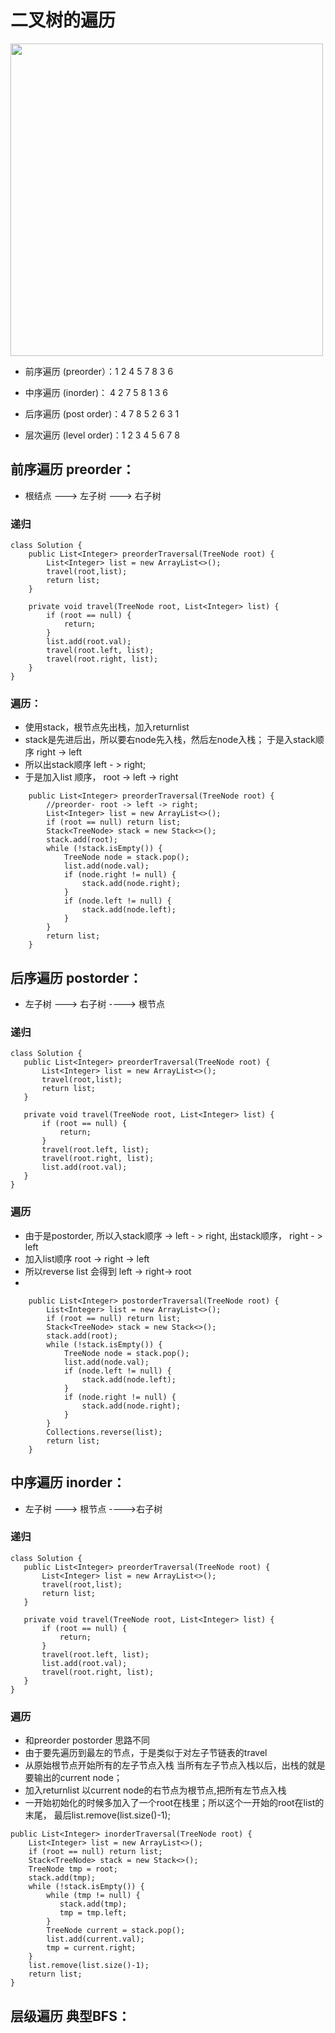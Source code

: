 # 二叉树的遍历
 <img src="https://raw.githubusercontent.com/zeyao/TechNotes/master/Document/1567343253124.jpg" style="height:500px" />

- 前序遍历 (preorder）：1  2  4  5  7  8  3  6 

- 中序遍历 (inorder)：  4  2  7  5  8  1  3  6

- 后序遍历 (post order)：4  7  8  5  2  6  3  1

- 层次遍历 (level order)：1  2  3  4  5  6  7  8

## 前序遍历 preorder：

- 根结点 ---> 左子树 ---> 右子树

### 递归

```
class Solution {
    public List<Integer> preorderTraversal(TreeNode root) {
        List<Integer> list = new ArrayList<>();
        travel(root,list);
        return list;
    }
    
    private void travel(TreeNode root, List<Integer> list) {
        if (root == null) {
            return;
        }
        list.add(root.val);
        travel(root.left, list);
        travel(root.right, list);
    }
}
```
### 遍历：
- 使用stack，根节点先出栈，加入returnlist
- stack是先进后出，所以要右node先入栈，然后左node入栈； 于是入stack顺序 right -> left
- 所以出stack顺序 left - > right;
- 于是加入list 顺序， root  -> left -> right

```
    public List<Integer> preorderTraversal(TreeNode root) {
        //preorder- root -> left -> right;
        List<Integer> list = new ArrayList<>();
        if (root == null) return list;       
        Stack<TreeNode> stack = new Stack<>();
        stack.add(root);
        while (!stack.isEmpty()) {
            TreeNode node = stack.pop();
            list.add(node.val);
            if (node.right != null) {
                stack.add(node.right);
            }  
            if (node.left != null) {
                stack.add(node.left);
            }           
        }
        return list;
    }
 ```   
 
 
## 后序遍历 postorder：
 - 左子树 ---> 右子树 ----> 根节点
### 递归
 
 ```
class Solution {
    public List<Integer> preorderTraversal(TreeNode root) {
        List<Integer> list = new ArrayList<>();
        travel(root,list);
        return list;
    }
    
    private void travel(TreeNode root, List<Integer> list) {
        if (root == null) {
            return;
        }
        travel(root.left, list);
        travel(root.right, list);
        list.add(root.val);
    }
}
```

### 遍历

-  由于是postorder, 所以入stack顺序 -> left - > right, 出stack顺序， right - > left
-  加入list顺序 root -> right -> left
-  所以reverse list 会得到 left -> right-> root
-  
```
    public List<Integer> postorderTraversal(TreeNode root) {
        List<Integer> list = new ArrayList<>();
        if (root == null) return list;
        Stack<TreeNode> stack = new Stack<>();
        stack.add(root);
        while (!stack.isEmpty()) {
            TreeNode node = stack.pop();
            list.add(node.val);
            if (node.left != null) {
                stack.add(node.left);
            }
            if (node.right != null) {
                stack.add(node.right);
            }
        }
        Collections.reverse(list);
        return list;
    }
```

## 中序遍历 inorder：
 - 左子树 --->  根节点 ---->右子树 
 
### 递归
 
 ```
class Solution {
    public List<Integer> preorderTraversal(TreeNode root) {
        List<Integer> list = new ArrayList<>();
        travel(root,list);
        return list;
    }
    
    private void travel(TreeNode root, List<Integer> list) {
        if (root == null) {
            return;
        }
        travel(root.left, list);
        list.add(root.val);
        travel(root.right, list);
    }
}
```
    
### 遍历

-  和preorder postorder 思路不同
-  由于要先遍历到最左的节点，于是类似于对左子节链表的travel
-  从原始根节点开始所有的左子节点入栈 当所有左子节点入栈以后，出栈的就是要输出的current node；
-  加入returnlist 以current node的右节点为根节点,把所有左节点入栈
- 一开始初始化的时候多加入了一个root在栈里；所以这个一开始的root在list的末尾， 最后list.remove(list.size()-1);


```
public List<Integer> inorderTraversal(TreeNode root) {
    List<Integer> list = new ArrayList<>();
    if (root == null) return list;
    Stack<TreeNode> stack = new Stack<>();
    TreeNode tmp = root;
    stack.add(tmp);
    while (!stack.isEmpty()) {
        while (tmp != null) {
           stack.add(tmp);
           tmp = tmp.left;
        }
        TreeNode current = stack.pop();
        list.add(current.val);
        tmp = current.right;
    }
    list.remove(list.size()-1);
    return list;
}
```


## 层级遍历 典型BFS：